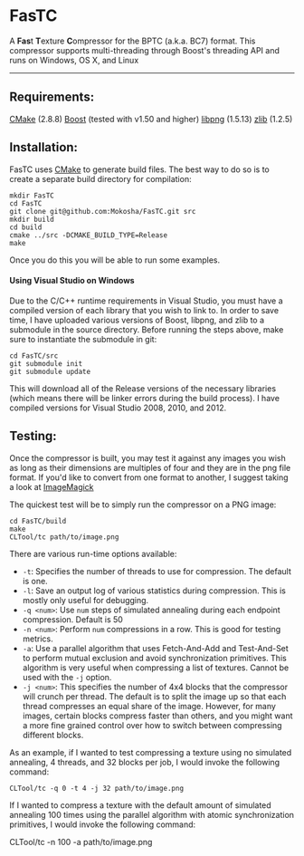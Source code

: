 FasTC
=======

A **Fas**t **T**exture **C**ompressor for the BPTC (a.k.a. BC7) format. This compressor 
supports multi-threading through Boost's threading API and runs on Windows, OS X, and Linux

---

Requirements:
--------------

[CMake](http://www.cmake.org) (2.8.8)
[Boost](http://www.boost.org) (tested with v1.50 and higher)
[libpng](http://www.libpng.org/pub/png/libpng.html) (1.5.13)
[zlib](http://www.zlib.net) (1.2.5)

Installation:
--------------

FasTC uses [CMake](http://www.cmake.org/) to generate build files. The best way to do so is to
create a separate build directory for compilation:

    mkdir FasTC
    cd FasTC
    git clone git@github.com:Mokosha/FasTC.git src
    mkdir build
    cd build
    cmake ../src -DCMAKE_BUILD_TYPE=Release
    make

Once you do this you will be able to run some examples.

#### Using Visual Studio on Windows ####
Due to the C/C++ runtime requirements in Visual Studio, you must have a compiled version of 
each library that you wish to link to. In order to save time, I have uploaded various versions
of Boost, libpng, and zlib to a submodule in the source directory. Before running the steps above,
make sure to instantiate the submodule in git:

    cd FasTC/src
    git submodule init
    git submodule update

This will download all of the Release versions of the necessary libraries (which means there will
be linker errors during the build process). I have compiled versions for Visual Studio 2008, 2010,
and 2012.

Testing:
--------------

Once the compressor is built, you may test it against any images you wish as long as their dimensions
are multiples of four and they are in the png file format. If you'd like to convert from one format to
another, I suggest taking a look at [ImageMagick](http://www.imagemagick.org/script/index.php)

The quickest test will be to simply run the compressor on a PNG image:

    cd FasTC/build
    make
    CLTool/tc path/to/image.png

There are various run-time options available:

* `-t`: Specifies the number of threads to use for compression. The default is one.
* `-l`: Save an output log of various statistics during compression. This is mostly only useful for debugging.
* `-q <num>`: Use `num` steps of simulated annealing during each endpoint compression. Default is 50
* `-n <num>`: Perform `num` compressions in a row. This is good for testing metrics.
* `-a`: Use a parallel algorithm that uses Fetch-And-Add and Test-And-Set to perform mutual exclusion and avoid synchronization primitives. This algorithm is very useful when compressing a list of textures. Cannot be used with the `-j` option.
* `-j <num>`: This specifies the number of 4x4 blocks that the compressor will crunch per thread. The default is to split the image up so that each thread compresses an equal share of the image. However, for many images, certain blocks compress faster than others, and you might want a more fine grained control over how to switch between compressing different blocks.

As an example, if I wanted to test compressing a texture using no simulated annealing, 4 threads, and 32 blocks per job,
I would invoke the following command:

    CLTool/tc -q 0 -t 4 -j 32 path/to/image.png

If I wanted to compress a texture with the default amount of simulated annealing 100 times using the parallel algorithm
with atomic synchronization primitives, I would invoke the following command:

   CLTool/tc -n 100 -a path/to/image.png

